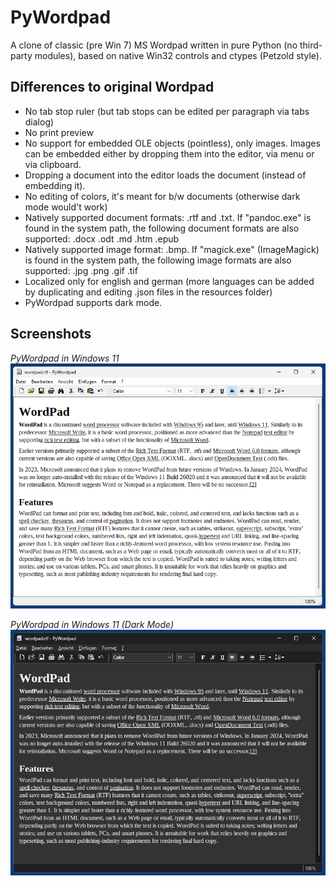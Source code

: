 # PyWordpad
A clone of classic (pre Win 7) MS Wordpad written in pure Python (no third-party modules), based on native Win32 controls and ctypes (Petzold style).

## Differences to original Wordpad

* No tab stop ruler (but tab stops can be edited per paragraph via tabs dialog)
* No print preview
* No support for embedded OLE objects (pointless), only images. Images can be embedded either by dropping them into the editor, via menu or via clipboard.
* Dropping a document into the editor loads the document (instead of embedding it).
* No editing of colors, it's meant for b/w documents (otherwise dark mode would't work)
* Natively supported document formats: .rtf and .txt. If "pandoc.exe" is found in the system path, the following document formats are also supported: .docx .odt .md .htm .epub
* Natively supported image format: .bmp. If "magick.exe" (ImageMagick) is found in the system path, the following image formats are also supported: .jpg .png .gif .tif
* Localized only for english and german (more languages can be added by duplicating and editing .json files in the resources folder)
* PyWordpad supports dark mode.

## Screenshots

*PyWordpad in Windows 11*  
![PyWordpad in Windows 11](screenshots/pywordpad.png)

*PyWordpad in Windows 11 (Dark Mode)*  
![PyWordpad in Windows 11 (Dark Mode)](screenshots/pywordpad-dark.png)
